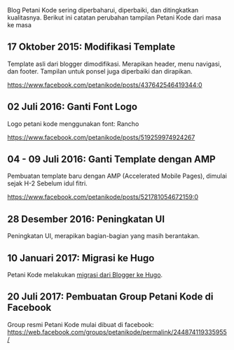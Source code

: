Blog Petani Kode sering diperbaharui, diperbaiki, dan ditingkatkan kualitasnya.
Berikut ini catatan perubahan tampilan Petani Kode dari masa ke masa

## 17 Oktober 2015: Modifikasi Template

Template asli dari blogger dimodifikasi. Merapikan header, menu navigasi, dan footer. Tampilan untuk ponsel juga diperbaiki dan dirapikan.

https://www.facebook.com/petanikode/posts/437642546419344:0

## 02 Juli 2016: Ganti Font Logo

Logo petani kode menggunakan font: Rancho

https://www.facebook.com/petanikode/posts/519259974924267

## 04 - 09 Juli 2016: Ganti Template dengan AMP

Pembuatan template baru dengan AMP (Accelerated Mobile Pages), dimulai sejak H-2 Sebelum idul fitri.

https://www.facebook.com/petanikode/posts/521781054672159:0

## 28 Desember 2016: Peningkatan UI

Peningkatan UI, merapikan bagian-bagian yang masih berantakan.

## 10 Januari 2017: Migrasi ke Hugo

Petani Kode melakukan [migrasi dari Blogger ke Hugo](https://www.petanikode.com/migrasi-blogger-ke-hugo/).

## 20 Juli 2017: Pembuatan Group Petani Kode di Facebook

Group resmi Petani Kode mulai dibuat di facebook: https://web.facebook.com/groups/petanikode/permalink/244874119335955/